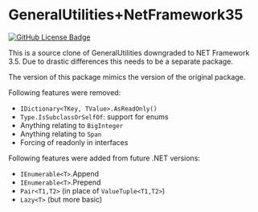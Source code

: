 # GeneralUtilities+NetFramework35

[![GitHub License Badge](https://img.shields.io/github/license/Rephidock/Rephidock.GeneralUtilities)](https://github.com/Rephidock/Rephidock.GeneralUtilities/blob/main/LICENSE) 

This is a source clone of GeneralUtilities downgraded to NET Framework 3.5. Due to drastic differences this needs to be a separate package.

The version of this package mimics the version of the original package.

Following features were removed:
- `IDictionary<TKey, TValue>.AsReadOnly()`
- `Type.IsSubclassOrSelfOf`: support for enums
- Anything relating to `BigInteger`
- Anything relating to `Span`
- Forcing of readonly in interfaces

Following features were added from future .NET versions:
- `IEnumerable<T>`.Append
- `IEnumerable<T>`.Prepend
- `Pair<T1,T2>` (in place of `ValueTuple<T1,T2>`)
- `Lazy<T>` (but more basic)
